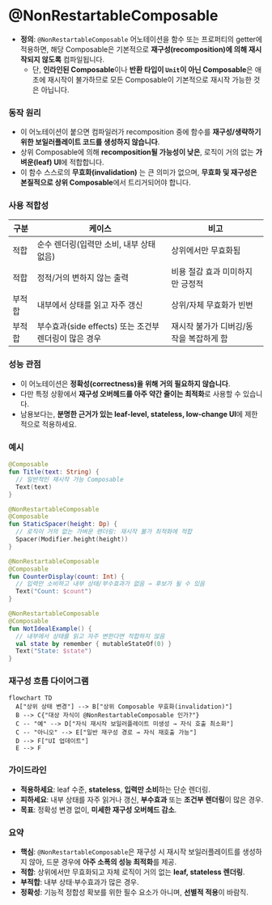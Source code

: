 # @NonRestartableComposable

- **정의**: `@NonRestartableComposable` 어노테이션을 함수 또는 프로퍼티의 getter에 적용하면, 해당 Composable은 기본적으로 **재구성(recomposition)에 의해 재시작되지 않도록** 컴파일됩니다.  
  - 단, **인라인된 Composable**이나 **반환 타입이 `Unit`이 아닌 Composable**은 애초에 재시작이 불가하므로 모든 Composable이 기본적으로 재시작 가능한 것은 아닙니다.

### 동작 원리

- 이 어노테이션이 붙으면 컴파일러가 recomposition 중에 함수를 **재구성/생략하기 위한 보일러플레이트 코드를 생성하지 않습니다**.  
- 상위 Composable에 의해 **recomposition될 가능성이 낮은**, 로직이 거의 없는 **가벼운(leaf) UI**에 적합합니다.  
- 이 함수 스스로의 **무효화(invalidation)** 는 큰 의미가 없으며, **무효화 및 재구성은 본질적으로 상위 Composable**에서 트리거되어야 합니다.

### 사용 적합성

| 구분 | 케이스 | 비고 |
|---|---|---|
| 적합 | 순수 렌더링(입력만 소비, 내부 상태 없음) | 상위에서만 무효화됨 |
| 적합 | 정적/거의 변하지 않는 출력 | 비용 절감 효과 미미하지만 긍정적 |
| 부적합 | 내부에서 상태를 읽고 자주 갱신 | 상위/자체 무효화가 빈번 |
| 부적합 | 부수효과(side effects) 또는 조건부 렌더링이 많은 경우 | 재시작 불가가 디버깅/동작을 복잡하게 함 |

### 성능 관점

- 이 어노테이션은 **정확성(correctness)을 위해 거의 필요하지 않습니다**.  
- 다만 특정 상황에서 **재구성 오버헤드를 아주 약간 줄이는 최적화**로 사용할 수 있습니다.  
- 남용보다는, **분명한 근거가 있는 leaf-level, stateless, low-change UI**에 제한적으로 적용하세요.

### 예시

```kotlin
@Composable
fun Title(text: String) {
  // 일반적인 재시작 가능 Composable
  Text(text)
}
```

```kotlin
@NonRestartableComposable
@Composable
fun StaticSpacer(height: Dp) {
  // 로직이 거의 없는 가벼운 렌더링: 재시작 불가 최적화에 적합
  Spacer(Modifier.height(height))
}
```

```kotlin
@NonRestartableComposable
@Composable
fun CounterDisplay(count: Int) {
  // 입력만 소비하고 내부 상태/부수효과가 없음 → 후보가 될 수 있음
  Text("Count: $count")
}
```

```kotlin
@NonRestartableComposable
@Composable
fun NotIdealExample() {
  // 내부에서 상태를 읽고 자주 변한다면 적합하지 않음
  val state by remember { mutableStateOf(0) }
  Text("State: $state")
}
```

### 재구성 흐름 다이어그램

```mermaid
flowchart TD
  A["상위 상태 변경"] --> B["상위 Composable 무효화(invalidation)"]
  B --> C{"대상 자식이 @NonRestartableComposable 인가?"}
  C -- "예" --> D["자식 재시작 보일러플레이트 미생성 → 자식 호출 최소화"]
  C -- "아니오" --> E["일반 재구성 경로 → 자식 재호출 가능"]
  D --> F["UI 업데이트"]
  E --> F
```

### 가이드라인

- **적용하세요**: leaf 수준, **stateless**, **입력만 소비**하는 단순 렌더링.
- **피하세요**: 내부 상태를 자주 읽거나 갱신, **부수효과** 또는 **조건부 렌더링**이 많은 경우.
- **목표**: 정확성 변경 없이, **미세한 재구성 오버헤드 감소**.

### 요약

- **핵심**: `@NonRestartableComposable`은 재구성 시 재시작 보일러플레이트를 생성하지 않아, 드문 경우에 **아주 소폭의 성능 최적화**를 제공.  
- **적합**: 상위에서만 무효화되고 자체 로직이 거의 없는 **leaf, stateless 렌더링**.  
- **부적합**: 내부 상태·부수효과가 많은 경우.  
- **정확성**: 기능적 정합성 확보를 위한 필수 요소가 아니며, **선별적 적용**이 바람직.